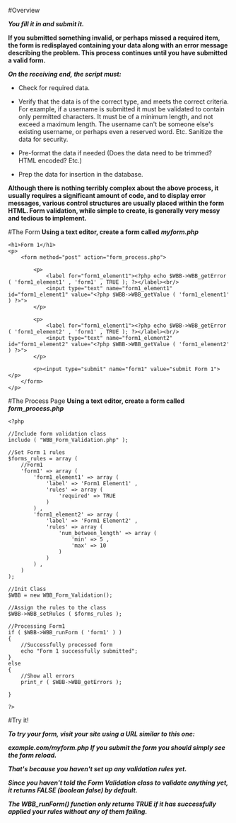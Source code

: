#Overview

***You fill it in and submit it.***

**If you submitted something invalid, or perhaps missed a required item, the form is redisplayed containing your data along with an error message describing the problem.
This process continues until you have submitted a valid form.**

***On the receiving end, the script must:***

- Check for required data.

- Verify that the data is of the correct type, and meets the correct criteria. For example, if a username is submitted it must be validated to contain only permitted characters. It must be of a minimum length, and not exceed a maximum length. The username can't be someone else's existing username, or perhaps even a reserved word. Etc.
Sanitize the data for security.

- Pre-format the data if needed (Does the data need to be trimmed? HTML encoded? Etc.)

- Prep the data for insertion in the database.

**Although there is nothing terribly complex about the above process, it usually requires a significant amount of code, and to display error messages, various control structures are usually placed within the form HTML. Form validation, while simple to create, is generally very messy and tedious to implement.**

#The Form
**Using a text editor, create a form called** ***myform.php***

    <h1>Form 1</h1>
    <p>
        <form method="post" action="form_process.php">

            <p>
                <label for="form1_element1"><?php echo $WBB->WBB_getError ( 'form1_element1' , 'form1' , TRUE ); ?></label><br/>
                <input type="text" name="form1_element1" id="form1_element1" value="<?php $WBB->WBB_getValue ( 'form1_element1' ) ?>">
            </p>

            <p>
                <label for="form1_element1"><?php echo $WBB->WBB_getError ( 'form1_element2' , 'form1' , TRUE ); ?></label><br/>
                <input type="text" name="form1_element2" id="form1_element2" value="<?php $WBB->WBB_getValue ( 'form1_element2' ) ?>">
            </p>

            <p><input type="submit" name="form1" value="submit Form 1"></p>
        </form>
    </p>

#The Process Page
**Using a text editor, create a form called** ***form_process.php***

    <?php

    //Include form validation class
    include ( "WBB_Form_Validation.php" );

    //Set Form 1 rules
    $forms_rules = array (
        //Form1
        'form1' => array (
            'form1_element1' => array (
                'label' => 'Form1 Element1' ,
                'rules' => array (
                    'required' => TRUE
                )
            ) ,
            'form1_element2' => array (
                'label' => 'Form1 Element2' ,
                'rules' => array (
                    'num_between_length' => array (
                        'min' => 5 ,
                        'max' => 10
                    )
                )
            ) ,
        )
    );

    //Init Class
    $WBB = new WBB_Form_Validation();

    //Assign the rules to the class
    $WBB->WBB_setRules ( $forms_rules );

    //Processing Form1
    if ( $WBB->WBB_runForm ( 'form1' ) )
    {
        //Successfully processed form
        echo "Form 1 successfully submitted";
    }
    else
    {
        //Show all errors
        print_r ( $WBB->WBB_getErrors );

    }

    ?>

#Try it!

***To try your form, visit your site using a URL similar to this one:***

***example.com/myform.php If you submit the form you should simply see the form reload.***

***That's because you haven't set up any validation rules yet.***

***Since you haven't told the Form Validation class to validate anything yet, it returns FALSE (boolean false) by default.***

***The WBB_runForm() function only returns TRUE if it has successfully applied your rules without any of them failing.***